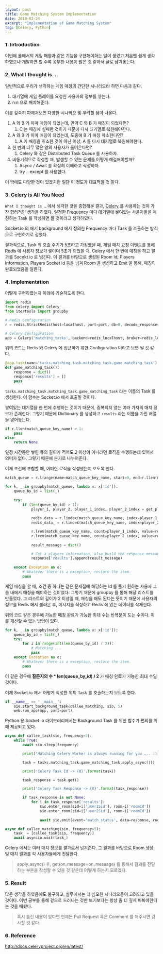 ```yaml
---
layout: post
title: Game Matching System Implementation
date: 2018-02-24
excerpt: "Implementation of Game Matching System"
tag: [Celery, Python]
---
```


### 1. Introduction

이번에 롤에서의 게임 매칭과 같은 기능을 구현해야하는 일이 생겼고 처음엔 쉽게 생각하였으나 개발하면 할 수록 공부한 내용이 많은 것 같아서 글로 남겨놓는다. 

### 2. What I thought is ...

일반적으로 우리가 생각하는 게임 매칭의 간단한 시나리오라 하면 다음과 같다.

1. 대기열에 게임 플레이를 요청한 사용자의 정보를 넣는다.
2. n:n 으로 매치해준다.

이를 깊숙히 파헤쳐보면 다양한 시나리오 및 우려할 점이 나온다.

1. A 와 B 가 이미 매칭이 되었는데, 만약 C 와 B 가 매칭이 되었다면?
   1. C 는 매칭에 실패한 것이기 때문에 다시 대기열로 복원해야한다.
2. A 와 B 가 이미 매칭이 되었는데, 도중에 B 가 매칭 취소한다면?
   1. A 가 매칭을 취소한 것이 아닌 이상, A 를 다시 대기열로 복원해야한다.
3. 한 번의 너무 많은 양의 사용자가 들어온다면?
   1. Celery 와 같은 Distributed Task Queue 를 사용하자.
4. 비동기적으로 작성할 때, 발생할 수 있는 문제를 어떻게 해결해야할까?
   1. Async / Await 를 확실히 이해하고 작성하자.
   2. try .. except 를 사용한다.

이 밖에도 다양한 것이 있겠지만 일단 이 정도가 대표적일 것 같다.

### 3. Celery Is All You Need

`What I thought is …` 에서 생각한 것을 종합해본 결과, [Celery](http://www.celeryproject.org/) 를 사용하는 것이 가장 합리적인 생각을 하였다. 일정한 Frequency 마다 대기열에 쌓여있는 사용자들을 매칭하는 Task 를 작성하면 될 것이라고 생각하였다.

Socket.io 의 에서 background 에서 정의한 Frequency 마다 Task 를 호출하는 방식으로 구현하기로 정했다.

결과적으로, Task 의 호출 주기가 5초라고 가정했을 때, 게임 매치 요청 이벤트를 통해 Redis 에 사용자 정보가 쌓이며 5초가 되었을 때, Celery 에서 한 번에 매칭을 하고 결과를 Socekt.io 로 넘긴다. 이 결과를 바탕으로 생성된 Room Id, Players Information, Players Socket Id 등을 넘겨 Room 을 생성하고 Emit 을 통해, 매칭이 완료되었음을 알린다.

### 4. Implementation

어떻게 구현하였는지 아래에 기술하도록 한다.

```Python
import redis
from celery import Celery
from itertools import groupby

# Redis Configuration
r = redis.StrictRedis(host=localhost, port=port, db=0, decode_responses=True)

# Celery Configuration
app = Celery('matching_tasks', backend=redis_localhost, broker=redis_localhost)
```

위의 코드는 Redis 와 Celery 에 접근하기 위한 Configuration 이라고 보면 될 것 같다.

```Python
@app.task(name='tasks.matching_task.matching_task.game_matching_task')
def game_matching_task():
    response = dict()
    response['results'] = []
	pass		
```

`tasks.matching_task.matching_task.game_matching_task` 라는 이름의 Task 를 생성한다. 이 함수는 Socket.io 에서 호출될 것이다.

쌓여있는 대기열을 한 번에 수행하는 것이기 때문에, 중복되지 않는 여러 가지의 매치 정보가 존재한다. 그렇기 때문에 Dictionary 를 생성하고 `results` 라는 이름을 가진 배열을 넣어놓는다.

```python
if r.llen(match_queue_key_name) > 1:
	pass
else:
	return None
```

일정 시간동안 쌓인 큐의 길이가 적어도 2 이상이 아니라면 로직을 수행하는데 있어서 의미가 없다. 그렇기 때문에 분기로 나누어준다.

이제 조건에 부합할 때, 어떠한 로직을 작성했는지 보도록 한다.

```python
match_queue = r.lrange(name=match_queue_key_name, start=0, end=r.llen(match_queue_key_name))

for k, _ in groupby(match_queue, lambda x: x['id']):
	queue_by_id = list(_)
    
    try:
        if (len(queue_by_id) > 1):
            player_1, player_2, player_1_index, player_2_index = get_players(queue_by_id)
            
            redis_data = r.lindex(match_queue_key_name, index=player_1_index)
            redis_data_ = r.lindex(match_queue_key_name, index=player_2_index)

            r.lrem(match_queue_key_name, count=player_1_index, value=redis_data)
            r.lrem(match_queue_key_name, count=player_2_index, value=redis_data_)
            
            result_message = dict()

            # Get a players information, also build the response message
            response['results'].append(result_message)
            
    except Exception as e:
        # Whatever there is a exception, restore the item.
        pass
```

게임 매칭을 할 때, 조건 중 하나는 같은 문제집에 해당하는 Id 를 풀기 원하는 사용자 그룹 내에서 매칭을 해야하는 것이었다. 그렇기 때문에 groupby 를 통해 해당 리스트를 만들었다. 그 리스트의 길이가 2 이상일 때, 매칭을 해도 된다는 뜻이기 때문에 사용자의 정보를 Redis 에서 불러온 후, 메시지를 작성하고 Redis 에 있는 데이터를 삭제한다.

위의 코드 같은 경우에 가능한 매칭 완료가 가능한 최대 수는 반복문이 도는 수이다. 이를 개선할 수 있는 방법이 있다.

```python
for k, _ in groupby(match_queue, lambda x: x['id']):
	queue_by_id = list(_)
    try:
        for i in range(int(len(queue_by_id) / 2)):
            # Matching ...
            pass
    except Exception as e:
        # Whatever there is a exception, restore the item.
        pass
```

이 같은 경우에 **질문지의 수 * len(queue_by_id) / 2** 가 매칭 완료가 가능한 최대 수일 것이다.

이제 Socket.io 에서 어떻게 작성한 위의 Task 를 호출하는지 보도록 한다.

```python
if __name__ == '__main__':
    sio.start_background_task(callee_matching, sio, 5)
    web.run_app(app, port=port)
```

Python 용 Socket.io 라이브러리에서는 Background Task 를 위한 함수가 편의를 위해 제공되고 있다.

```Python
async def callee_task(sio, frequency=5):
    while True:
        await sio.sleep(frequency)

        print('Matching Celery Worker is always running for you ... :)')

        task = tasks.matching_task.game_matching_task.apply_async(())

        print('Celery Task Id -> {0}'.format(task))

        task_response = task.get()

        print('Celery Task Response -> {0}'.format(task_response))

        if task_response is not None:
            for i in task_response['results']:
                sio.enter_room(sid=i['user1Sid'], room=i['roomId'])
                sio.enter_room(sid=i['user2Sid'], room=i['roomId'])
                
                await sio.emit(event='match_status', data=response, room=i['roomId'])

async def callee_matching(sio, frequency=5):
    task_ = [callee_task(sio, frequency)]
    await asyncio.wait(task_)
```

Celery 에서는 여러 매치 정보를 결과로서 넘겨준다. 그 결과를 바탕으로 Room 생성 및 매치 결과를 각 사용자들에게 전달한다. 

> apply_async() 후, get(on_message=on_message) 를 통해서 결과를 전달하는 부분을 작성할 수 있을 것 같은데 어떻게 하는지 모르겠다.

### 5. Result

많은 생각을 하였음에도 불구하고, 실무에서는 더 심오한 시나리오들이 고려되고 있을 것이다. 이번 공부를 통해 겉으로 드러나는 것만 보기보다는 항상 좀 더 깊게 파봐야한다는 것을 배웠다.

> 혹시 틀린 내용이 있다면 언제든 Pull Request 혹은 Comment 를 해주시면 감사할 것 같다.

### 6. Reference 

http://docs.celeryproject.org/en/latest/